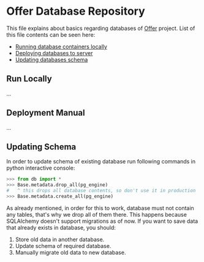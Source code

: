# Offer Database Repository

This file explains about basics regarding databases of [Offer][1] project. List of this file contents can be seen here:

* [Running database containers locally](#run-locally)
* [Deploying databases to server](#deployment-manual)
* [Updating databases schema](#updating-schema)

## Run Locally

...

## Deployment Manual

...

## Updating Schema

In order to update schema of existing database run following 
commands in python interactive console:

```python
>>> from db import *
>>> Base.metadata.drop_all(pg_engine)
#   ^ this drops all database contents, so don't use it in production
>>> Base.metadata.create_all(pg_engine)
```

As already mentioned, in order for this to work, database must not contain any tables, that's why we drop all of them there. This happens because SQLAlchemy doesn't support migrations as of now. If you want to save data that already exists in database, you should:

1. Store old data in another database.
2. Update schema of required database.
3. Manually migrate old data to new database. 


[1]: https://github.com/PyotrAndreev/best-opportunity-provider
